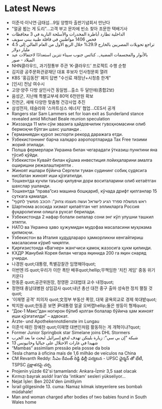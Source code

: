 # Latest News
-  이준석·이낙연·금태섭…9일 양향자 출판기념회서 만난다
-  "얼굴 뵙는 게 도리"…고객 부고 문자에 빈소 찾아 조문한 택배기사
-  الداخلية تطارد أباطرة المخدرات والأسلحة النارية في 3 محافظات
-  فحص 1406 مواطنين في قافلة طبية ببني سويف
-  تراجع تحويلات المصريين بالخارج 29.9% خلال الربع الأول من العام المالي إلى 4.5 مليار دولار
-  بالأنوار والمجسمات المضية,.. كنائس جنوب سيناء تتزين استعدادًا لاحتفالات عيد الميلاد - صور
-  NHN클라우드, 과기정통부 주관 ‘K-클라우드’ 프로젝트 수행 순항
-  김지광 공주문화관광재단 대표 후보자 인사청문회 열려
-  KBS '홍김동전' 폐지 답변 "수신료 재정난+시청층 한계"
-  [인사] 전남 여수시
-  고양·양주 다방 살인사건 동일범…출소 두 달만에(종합2보)
-  음성군, 지난해 특별교부세 80억 6천만원 확보
-  진천군, 새해 다양한 맞춤형 건강사업 추진
-  삼성전자, 테슬라와 ‘스마트싱스 에너지’ 협업…CES서 공개
-  Rangers star Sam Lammers set for loan exit as Sunderland stance revealed amid Michael Beale reunion speculation
-  Жиззахда 11 млн сўм эвазига ҳайдовчилик гувоҳномасини олиб бермоқчи бўлган шахс ушланди .
-  Германиядан қурол экспорти рекорд даражага етди.
-  Ўзбекистоннинг барча халқаро аэропортларида Tax Free тизими жорий этилади.
-  Полша фермерлари Украина билан чегарадаги ўтказиш пунктини яна тўсиб қўйди.
-  Ўзбекистон Кувайт билан қўшма инвестиция лойиҳаларини амалга оширишни режалаштиряпти .
-  Жиноят ишлари бўйича Сергели туман судининг собиқ судясига нисбатан жиноят иши қўзғатилди.
-  Тошкентда кучли таъсир қилувчи дори воситаларини олиб кетаётган шахслар ушланди.
-  Тошкентда “права”сиз машина бошқариб, кўчада дрифт қилганлар 15 суткага қамалди.
-  "ראש ממשלת ספרד הגיע לישראל ועשה מעצמו צחוק": הכוכב ממשיך לתקוף
-  Шартнома асосида хизмат қилаётган чет элликларга Россия фуқаролигини олишга рухсат берилади.
-  Ўзбекистонда 2 нафар болали оилалар сони энг кўп улушни ташкил этяпти.
-  НАТО ва Украина ҳаво ҳужумидан мудофаа масаласини муҳокама қилмоқчи.
-  Ўзбекистон ва Италия ҳудудлараро ҳамкорликни кенгайтириш масаласини кўриб чиқяпти.
-  Қирғизистонда «Вагнер» жангчиси қамоқ жазосига ҳукм қилинди.
-  КХДР Жанубий Корея билан чегара яқинида 200 га яқин снаряд учирди.
-  나경원 quot;대통령, 특별감찰관 임명해야quot;
-  이번엔 IS quot;우리가 이란 폭탄 배후quot;hellip;무책임한 '치킨 게임' 중동 위기 키운다
-  한동훈 quot;공관위원장, 정영환 고대법대 교수 내정quot;
-  정현태 충남대병원 상임감사 quot;내년 총선 대전 중구 출마 성숙한 정치 펼칠 것quot;
-  '이재명 공격' 피의자 quot;文정부 부동산 폭망, 대북 굴욕외교로 경제 쑥대밭quot;
-  박지원 quot;한동훈 보면 尹대통령 얼굴 오버랩hellip;둘은 쌍둥이 형제quot;
-  “Док-1 Макс”дан ногирон бўлиб қолган болалар бўйича ҳам жиноят иши қўзғатилди” – адвокат.
-  Ärzte- und Apothekennotdienste im Lungau
-  이준석 때린 장예찬 quot;이재명 대변인처럼 활동하는 게 개혁이냐?quot;
-  Former Junior Springbok star Simelane joins DHL Stormers
-  شبكة "إن بي سي": زيارة بلينكن تهدف لدفع إسرائيل لبحث ما بعد الحرب
-  13 شهيدا في غارات الاحتلال على جباليا وخانيونس
-  “Mambas” assimilam pressão pela posse da bola
-  Tesla chama à oficina mais de 1,6 milhão de veículos na China
-  CM Revanth Reddy: సీఎం రేవంత్ రెడ్డి ఢిల్లీ పర్యటన - UPSC ఛైర్మన్ తో భేటీ, TSPSC ప్రక్షాళనపై చర్చ
-  Projenin yüzde 62'si tamamlandı: Ankara-İzmir 3,5 saat olacak
-  Kırmızı bayrak asıldı! İran'da 'intikam' sesleri yükseliyor...
-  Nejat İşler: Ben 2024'den ümitliyim
-  İsrail gölgesinde 13. cuma: Namaz kılmak isteyenlere ses bombalı müdahale!
-  Man and woman charged after bodies of two babies found in South Wales home
